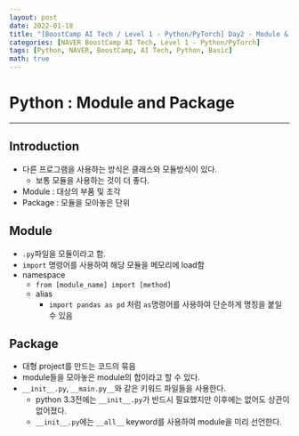 ```yaml
---
layout: post
date: 2022-01-18
title: "[BoostCamp AI Tech / Level 1 - Python/PyTorch] Day2 - Module & Package"
categories: [NAVER BoostCamp AI Tech, Level 1 - Python/PyTorch]
tags: [Python, NAVER, BoostCamp, AI Tech, Python, Basic]
math: true
---
```


# Python : Module and Package

---
## Introduction
- 다른 프로그램을 사용하는 방식은 클래스와 모듈방식이 있다.
    - 보통 모듈을 사용하는 것이 더 좋다.
- Module : 대상의 부품 및 조각
- Package : 모듈을 모아놓은 단위

## Module
- `.py`파일을 모듈이라고 함.
- `import` 명령어를 사용하여 해당 모듈을 메모리에 load함
- namespace
    - `from [module_name] import [method]`
    - alias
        - `import pandas as pd` 처럼 `as`명령어를 사용하여 단순하게 명칭을 붙일 수 있음

## Package
- 대형 project를 만드는 코드의 묶음
- module들을 모아놓은 module의 합이라고 할 수 있다.
- `__init__.py`, `__main.py__`와 같은 키워드 파일들을 사용한다.
    - python 3.3전에는 `__init__.py`가 반드시 필요했지만 이후에는 없어도 상관이 없어졌다.
    - `__init__.py`에는 `__all__` keyword를 사용하여 module을 미리 선언한다.

